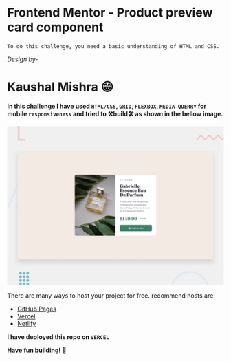 # Frontend Mentor - Product preview card component

    To do this challenge, you need a basic understanding of HTML and CSS.

*Design by-* 
# Kaushal Mishra 😁

**In this challenge I have used `HTML/CSS`, `GRID`, `FLEXBOX`, `MEDIA QUERRY` for mobile `responsiveness` and tried to 
⚒build🛠 as shown in the bellow image.**

![Design preview for the Single price grid component coding challenge](./design/desktop-preview.jpg)


There are many ways to host your project for free. recommend hosts are:

- [GitHub Pages](https://pages.github.com/)
- [Vercel](https://vercel.com/) 
- [Netlify](https://www.netlify.com/)

**I have deployed this repo on `VERCEL`**

**Have fun building!** 🚀
